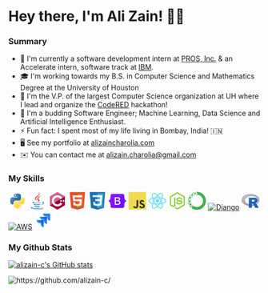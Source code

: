 Hey there, I'm Ali Zain! 👋🏼
=========================

### Summary

* 💼  I'm currently a software development intern at [PROS, Inc.](https://pros.com) & an Accelerate intern, software track at [IBM](https://ibm.com).  
* 🎓  I'm working towards my B.S. in Computer Science and Mathematics Degree at the University of Houston
* 👀  I'm the V.P. of the largest Computer Science organization at UH where I lead and organize the [CodeRED](https://uhcode.red) hackathon!
* 🌱  I'm a budding Software Engineer; Machine Learning, Data Science and Artificial Intelligence Enthusiast.
* ⚡  Fun fact: I spent most of my life living in Bombay, India! 🇮🇳
* 🖥️  See my portfolio at [alizaincharolia.com](http://alizaincharolia.com)
* ✉️  You can contact me at [alizain.charolia@gmail.com](mailto:alizain.charolia@gmail.com)
<!-- * 📂  I've previously interned... -->
<!-- * 🚀  I'm currently working on ... --> 
<!-- * 🧠  I'm learning ...  --> 

<!--
- 📚 I'm a third-year student at the [University of Houston](https://uh.edu) studying Computer Science and Math with a minor in Business Administration!
- 🌱 I'm a budding Software Engineer; Machine Learning, Data Science and Artificial Intelligence Enthusiast.
- 🔭 I’m currently the Vice President - [CodeRED](https://uhcode.red) at [CougarCS](https://cougarcs.com) (University of Houston's Largest Student-led CS Organization).
- 🏢 I'm a Software Development Intern at @ [PROS, Inc.](https://pros.com) and a Software Accelerate Intern @ [IBM](https://ibm.com). 
- 😄 I enjoy playing soccer, binge-watching Netflix, hanging out with friends, and of course, coding! 
- ⚡ Fun fact: I spent most of my life living in Bombay, India! 🇮🇳
--> 

<!-- To know more about me, check out my [Personal Website](https://www.alizaincharolia.com). --> 

<!-- 📫 To reach me, shoot me an email @ azcharolia@uh.edu or connect with me: [LinkedIn](https://www.linkedin.com/in/alizaincharolia/) and [Twitter](https://twitter.com/alizainofficial). Also, check out my [Medium](https://medium.com/@alizain.charolia). --> 

### My Skills

<p align="left">
<a href="https://www.python.org/" target="_blank" rel="noreferrer"><img src="https://github.com/devicons/devicon/blob/master/icons/python/python-original.svg" width="36" height="36" alt="Python" /></a>
<a href="https://www.oracle.com/java/" target="_blank" rel="noreferrer"><img src="https://github.com/devicons/devicon/blob/master/icons/java/java-original.svg" width="36" height="36" alt="Java" /></a>
<a href="https://cplusplus.com/" target="_blank" rel="noreferrer"><img src="https://github.com/devicons/devicon/blob/master/icons/cplusplus/cplusplus-original.svg" width="36" height="36" alt="C++" /></a>
<a href="https://developer.mozilla.org/en-US/docs/Glossary/HTML5" target="_blank" rel="noreferrer"><img src="https://github.com/devicons/devicon/blob/master/icons/html5/html5-original.svg" width="36" height="36" alt="HTML5" /></a>
<a href="https://www.w3.org/TR/CSS/#css" target="_blank" rel="noreferrer"><img src="https://github.com/devicons/devicon/blob/master/icons/css3/css3-original.svg" width="36" height="36" alt="CSS3" /></a>
<a href="https://getbootstrap.com/" target="_blank" rel="noreferrer"><img src="https://github.com/devicons/devicon/blob/master/icons/bootstrap/bootstrap-original.svg" width="36" height="36" alt="Boostrap" /></a>
<a href="https://developer.mozilla.org/en-US/docs/Web/JavaScript" target="_blank" rel="noreferrer"><img src="https://github.com/devicons/devicon/blob/master/icons/javascript/javascript-original.svg" width="36" height="36" alt="JavaScript" /></a>
<a href="https://reactjs.org/" target="_blank" rel="noreferrer"><img src="https://github.com/devicons/devicon/blob/master/icons/react/react-original.svg" width="36" height="36" alt="React" /></a>
<a href="https://nodejs.org/en/" target="_blank" rel="noreferrer"><img src="https://github.com/devicons/devicon/blob/master/icons/nodejs/nodejs-original.svg" width="36" height="36" alt="NodeJS" /></a>
<a href="https://www.anaconda.com/products/distribution" target="_blank" rel="noreferrer"><img src="https://github.com/devicons/devicon/blob/master/icons/anaconda/anaconda-original.svg" width="36" height="36" alt="Anaconda" /></a>
<a href="https://www.djangoproject.com/" target="_blank" rel="noreferrer"><img src="https://brandslogos.com/wp-content/uploads/images/large/django-logo.png" width="30" height="36" alt="Django" /></a>
<a href="https://www.r-project.org/" target="_blank" rel="noreferrer"><img src="https://github.com/devicons/devicon/blob/master/icons/r/r-original.svg" width="36" height="36" alt="R" /></a>
<a href="https://aws.amazon.com/" target="_blank" rel="noreferrer"><img src="https://arcadia.io/wp-content/uploads/2022/05/arcadia-is-an-aws-partner.png" width="36" height="36" alt="AWS" /></a>
<a href="https://www.atlassian.com/software/jira" target="_blank" rel="noreferrer"><img src="https://github.com/devicons/devicon/blob/master/icons/jira/jira-original.svg" width="36" height="36" alt="Jira" /></a>
  
  
</p>

### My Github Stats

<a href="http://www.github.com/alizain-c"><img src="https://github-readme-stats.vercel.app/api?username=alizain-c&show_icons=true&hide=&count_private=true&title_color=0891b2&text_color=ffffff&icon_color=0891b2&bg_color=1c1917&hide_border=true&show_icons=true" alt="alizain-c's GitHub stats" /></a>


<!--
Toolbox: <br> 
<img src="https://github.com/devicons/devicon/blob/master/icons/python/python-original.svg" alt="Python Logo" width="50" height="50"/>
<img src="https://github.com/devicons/devicon/blob/master/icons/c/c-original.svg" alt="C Logo" width="50" height="50"/>
<img src="https://github.com/devicons/devicon/blob/master/icons/cplusplus/cplusplus-original.svg" alt="C++ Logo" width="50" height="50"/>
<img src="https://github.com/devicons/devicon/blob/master/icons/java/java-original.svg" alt="Java Logo" width="50" height="50"/>
<img src="https://github.com/devicons/devicon/blob/master/icons/css3/css3-original.svg" alt="HTML Logo" width="50" height="50"/>
<img src="https://github.com/devicons/devicon/blob/master/icons/html5/html5-original.svg" alt="CSS Logo" width="50" height="50"/>
<img src="https://github.com/devicons/devicon/blob/master/icons/tailwindcss/tailwindcss-plain.svg" alt="tailwindcss Logo" width="50" height="50"/>
<img src="https://github.com/devicons/devicon/blob/master/icons/javascript/javascript-original.svg" alt="JS Logo" width="50" height="50"/>

Temp:
<img src="https://github.com/devicons/devicon/blob/master/icons/vscode/vscode-original.svg" alt="VS CODE Logo" width="50" height="50"/>
<img src="https://github.com/devicons/devicon/blob/master/icons/git/git-original.svg" alt="git Logo" width="50" height="50"/>
-->
<!-- ![Anime](https://github.com/alizain-c/alizain-c/blob/main/images/anime.gif) -->

<!--
### Links:
[<img alt="Twitter" width="55px" src="https://github.com/alizain-c/README-Files/blob/main/twitter.png" />](https://twitter.com/alizainofficial)
[<img alt="LinkedIn" width="60px" src="https://github.com/alizain-c/README-Files/blob/main/linkedin.png" />](https://www.linkedin.com/in/alizaincharolia/)

PC .gif: 
<img align="right" alt="PC GIF" src="https://github.com/alizain-c/alizain-c/blob/main/images/PC.gif" width="150"/>
-->


<!--
**alizain-c/alizain-c** is a ✨ _special_ ✨ repository because its `README.md` (this file) appears on your GitHub profile.

Here are some ideas to get you started:

- 🔭 I’m currently working on ...
- 🌱 I’m currently learning ...
- 👯 I’m looking to collaborate on ...
- 🤔 I’m looking for help with ...
- 💬 Ask me about ...
- 📫 How to reach me: ...
- 😄 Pronouns: ...
- ⚡ Fun fact: ...
-->


<div>
<img src="https://komarev.com/ghpvc/?username=alizain-c&style=flat-square" alt="https://github.com/alizain-c/" />
</div>
